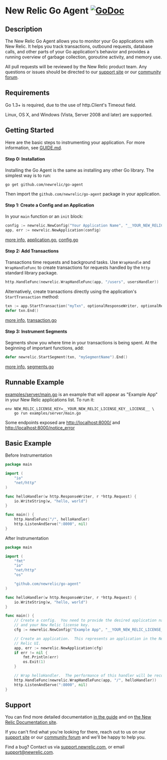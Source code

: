 # New Relic Go Agent [![GoDoc](https://godoc.org/github.com/newrelic/go-agent?status.svg)](https://godoc.org/github.com/newrelic/go-agent)

## Description

The New Relic Go Agent allows you to monitor your Go applications with New
Relic.  It helps you track transactions, outbound requests, database calls, and
other parts of your Go application's behavior and provides a running overview of
garbage collection, goroutine activity, and memory use.

All pull requests will be reviewed by the New Relic product team. Any questions or issues should be directed to our [support
site](http://support.newrelic.com/) or our [community
forum](https://discuss.newrelic.com).

## Requirements

Go 1.3+ is required, due to the use of http.Client's Timeout field.

Linux, OS X, and Windows (Vista, Server 2008 and later) are supported.

## Getting Started

Here are the basic steps to instrumenting your application.  For more
information, see [GUIDE.md](GUIDE.md).

#### Step 0: Installation

Installing the Go Agent is the same as installing any other Go library.  The
simplest way is to run:

```
go get github.com/newrelic/go-agent
```

Then import the `github.com/newrelic/go-agent` package in your application.

#### Step 1: Create a Config and an Application

In your `main` function or an `init` block:

```go
config := newrelic.NewConfig("Your Application Name", "__YOUR_NEW_RELIC_LICENSE_KEY__")
app, err := newrelic.NewApplication(config)
```

[more info](GUIDE.md#config-and-application), [application.go](application.go),
[config.go](config.go)

#### Step 2: Add Transactions

Transactions time requests and background tasks.  Use `WrapHandle` and
`WrapHandleFunc` to create transactions for requests handled by the `http`
standard library package.

```go
http.HandleFunc(newrelic.WrapHandleFunc(app, "/users", usersHandler))
```

Alternatively, create transactions directly using the application's
`StartTransaction` method:

```go
txn := app.StartTransaction("myTxn", optionalResponseWriter, optionalRequest)
defer txn.End()
```

[more info](GUIDE.md#transactions), [transaction.go](transaction.go)

#### Step 3: Instrument Segments

Segments show you where time in your transactions is being spent.  At the
beginning of important functions, add:

```go
defer newrelic.StartSegment(txn, "mySegmentName").End()
```

[more info](GUIDE.md#segments), [segments.go](segments.go)

## Runnable Example

[examples/server/main.go](./examples/server/main.go) is an example that will
appear as "Example App" in your New Relic applications list.  To run it:

```
env NEW_RELIC_LICENSE_KEY=__YOUR_NEW_RELIC_LICENSE_KEY__LICENSE__ \
    go run examples/server/main.go
```

Some endpoints exposed are [http://localhost:8000/](http://localhost:8000/)
and [http://localhost:8000/notice_error](http://localhost:8000/notice_error)


## Basic Example

Before Instrumentation

```go
package main

import (
	"io"
	"net/http"
)

func helloHandler(w http.ResponseWriter, r *http.Request) {
	io.WriteString(w, "hello, world")
}

func main() {
	http.HandleFunc("/", helloHandler)
	http.ListenAndServe(":8000", nil)
}
```

After Instrumentation

```go
package main

import (
	"fmt"
	"io"
	"net/http"
	"os"

	"github.com/newrelic/go-agent"
)

func helloHandler(w http.ResponseWriter, r *http.Request) {
	io.WriteString(w, "hello, world")
}

func main() {
	// Create a config.  You need to provide the desired application name
	// and your New Relic license key.
	cfg := newrelic.NewConfig("Example App", "__YOUR_NEW_RELIC_LICENSE_KEY__")

	// Create an application.  This represents an application in the New
	// Relic UI.
	app, err := newrelic.NewApplication(cfg)
	if err != nil {
		fmt.Println(err)
		os.Exit(1)
	}

	// Wrap helloHandler.  The performance of this handler will be recorded.
	http.HandleFunc(newrelic.WrapHandleFunc(app, "/", helloHandler))
	http.ListenAndServe(":8000", nil)
}
```

## Support

You can find more detailed documentation [in the guide](GUIDE.md) and on
[the New Relic Documentation site](https://docs.newrelic.com/docs/agents/go-agent).

If you can't find what you're looking for there, reach out to us on our [support
site](http://support.newrelic.com/) or our [community
forum](http://forum.newrelic.com) and we'll be happy to help you.

Find a bug?  Contact us via [support.newrelic.com](http://support.newrelic.com/),
or email support@newrelic.com.
